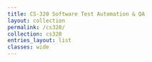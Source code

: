 ```yaml
---
title: CS-320 Software Test Automation & QA
layout: collection
permalink: /cs320/
collection: cs320
entries_layout: list
classes: wide
---
```


